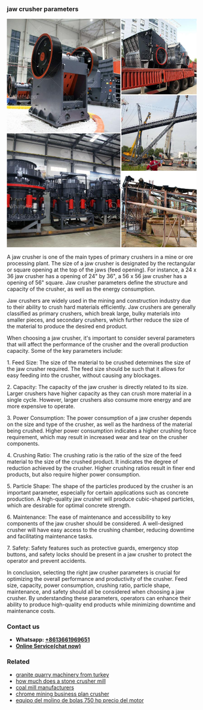 <h3>jaw crusher parameters</h3><img src='1708322611.jpg' alt=''><p>A jaw crusher is one of the main types of primary crushers in a mine or ore processing plant. The size of a jaw crusher is designated by the rectangular or square opening at the top of the jaws (feed opening). For instance, a 24 x 36 jaw crusher has a opening of 24" by 36", a 56 x 56 jaw crusher has a opening of 56" square. Jaw crusher parameters define the structure and capacity of the crusher, as well as the energy consumption.</p><p>Jaw crushers are widely used in the mining and construction industry due to their ability to crush hard materials efficiently. Jaw crushers are generally classified as primary crushers, which break large, bulky materials into smaller pieces, and secondary crushers, which further reduce the size of the material to produce the desired end product.</p><p>When choosing a jaw crusher, it's important to consider several parameters that will affect the performance of the crusher and the overall production capacity. Some of the key parameters include:</p><p>1. Feed Size: The size of the material to be crushed determines the size of the jaw crusher required. The feed size should be such that it allows for easy feeding into the crusher, without causing any blockages.</p><p>2. Capacity: The capacity of the jaw crusher is directly related to its size. Larger crushers have higher capacity as they can crush more material in a single cycle. However, larger crushers also consume more energy and are more expensive to operate.</p><p>3. Power Consumption: The power consumption of a jaw crusher depends on the size and type of the crusher, as well as the hardness of the material being crushed. Higher power consumption indicates a higher crushing force requirement, which may result in increased wear and tear on the crusher components.</p><p>4. Crushing Ratio: The crushing ratio is the ratio of the size of the feed material to the size of the crushed product. It indicates the degree of reduction achieved by the crusher. Higher crushing ratios result in finer end products, but also require higher power consumption.</p><p>5. Particle Shape: The shape of the particles produced by the crusher is an important parameter, especially for certain applications such as concrete production. A high-quality jaw crusher will produce cubic-shaped particles, which are desirable for optimal concrete strength.</p><p>6. Maintenance: The ease of maintenance and accessibility to key components of the jaw crusher should be considered. A well-designed crusher will have easy access to the crushing chamber, reducing downtime and facilitating maintenance tasks.</p><p>7. Safety: Safety features such as protective guards, emergency stop buttons, and safety locks should be present in a jaw crusher to protect the operator and prevent accidents.</p><p>In conclusion, selecting the right jaw crusher parameters is crucial for optimizing the overall performance and productivity of the crusher. Feed size, capacity, power consumption, crushing ratio, particle shape, maintenance, and safety should all be considered when choosing a jaw crusher. By understanding these parameters, operators can enhance their ability to produce high-quality end products while minimizing downtime and maintenance costs.</p><h3>Contact us</h3><ul><li><strong>Whatsapp:&nbsp;<a href="https://wa.me/8613661969651">+8613661969651</a></strong></li><li><a href="https://swt.shibang-china.com/?git&amp;zhl&amp;jaw crusher parameters"><strong>Online Service(chat now)</strong></a></li></ul><h3>Related</h3><ul><li><a href='granite quarry machinery from turkey.md'>granite quarry machinery from turkey</a></li><li><a href='how much does a stone crusher mill.md'>how much does a stone crusher mill</a></li><li><a href='coal mill manufacturers.md'>coal mill manufacturers</a></li><li><a href='chrome mining business plan crusher.md'>chrome mining business plan crusher</a></li><li><a href='equipo del molino de bolas 750 hp precio del motor.md'>equipo del molino de bolas 750 hp precio del motor</a></li></ul>